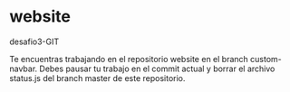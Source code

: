 # website
desafio3-GIT

Te encuentras trabajando en el repositorio website en el branch custom-navbar. Debes pausar tu trabajo en el commit actual y borrar el archivo status.js del branch master de este repositorio.